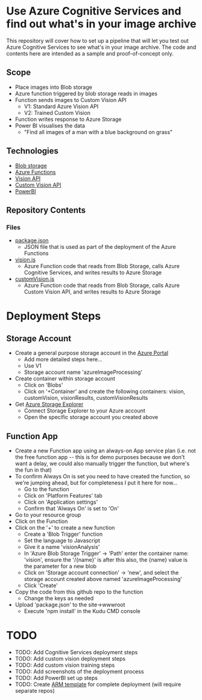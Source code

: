 # Use Azure Cognitive Services and find out what's in your image archive

This repository will cover how to set up a pipeline that will let you test out Azure Cognitive Services to see what's in your image archive. The code and contents here are intended as a sample and proof-of-concept only.

## Scope

- Place images into Blob storage
- Azure function triggered by blob storage reads in images
- Function sends images to Custom Vision API
  - V1: Standard Azure Vision API
  - V2: Trained Custom Vision
- Function writes response to Azure Storage
- Power BI visualises the data
  - "Find all images of a man with a blue background on grass"

## Technologies

- [Blob storage](https://azure.microsoft.com/en-gb/services/storage/blobs/)
- [Azure Functions](https://azure.microsoft.com/en-gb/services/functions/)
- [Vision API](https://azure.microsoft.com/en-gb/services/cognitive-services/computer-vision/)
- [Custom Vision API](https://azure.microsoft.com/en-gb/services/cognitive-services/custom-vision-service/)
- [PowerBI](https://powerbi.microsoft.com/en-us/)

## Repository Contents

### Files

- [package.json](package.json)
  - JSON file that is used as part of the deployment of the Azure Functions
- [vision.js](vision.js)
  - Azure Function code that reads from Blob Storage, calls Azure Cognitive Services, and writes results to Azure Storage
- [customVision.js](customVision.js)
  - Azure Function code that reads from Blob Storage, calls Azure Custom Vision API, and writes results to Azure Storage

# Deployment Steps

## Storage Account

- Create a general purpose storage account in the [Azure Portal](https://portal.azure.com/)
  - Add more detailed steps here...
  - Use V1
  - Storage account name 'azureImageProcessing'
- Create container within storage account
  - Click on 'Blobs'
  - Click on '+Container' and create the following containers: vision, customVision, visionResults, customVisionResults
- Get [Azure Storage Explorer](https://azure.microsoft.com/en-us/features/storage-explorer/)
  - Connect Storage Explorer to your Azure account
  - Open the specific storage account you created above

## Function App

- Create a new Function app using an always-on App service plan (i.e. not the free function app -- this is for demo purposes because we don't want a delay, we could also manually trigger the function, but where's the fun in that)
- To confirm Always On is set you need to have created the function, so we're jumping ahead, but for completeness I put it here for now…
  - Go to the function
  - Click on 'Platform Features' tab
  - Click on 'Application settings'
  - Confirm that 'Always On' is set to 'On'
- Go to your resource group
- Click on the Function
- Click on the '+' to create a new function
  - Create a 'Blob Trigger' function
  - Set the language to Javascript
  - Give it a name 'visionAnalysis'
  - In 'Azure Blob Storage Trigger' -> 'Path' enter the container name: 'vision', ensure the '/{name}' is after this also, the {name} value is the parameter for a new blob
  - Click on 'Storage account connection' -> 'new', and select the storage account created above named 'azureImageProcessing'
  - Click 'Create'
- Copy the code from this github repo to the function
  - Change the keys as needed
- Upload 'package.json' to the site->wwwroot
  - Execute 'npm install' in the Kudu CMD console
  
# TODO

- TODO: Add Cognitive Services deployment steps
- TODO: Add custom vision deployment steps
- TODO: Add custom vision training steps
- TODO: Add screenshots of the deployment process
- TODO: Add PowerBI set up steps
- TODO: Create [ARM template](https://docs.microsoft.com/en-us/azure/azure-functions/functions-infrastructure-as-code) for complete deployment (will require separate repos)



